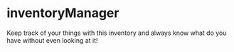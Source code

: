 # inventoryManager
Keep track of your things with this inventory and always know what do you have without even looking at it!
